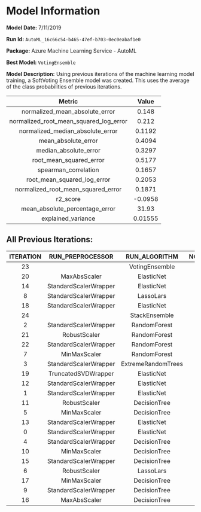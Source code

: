 # Model Information

**Model Date:** 7/11/2019

**Run Id:** `AutoML_16c66c54-b465-47ef-b703-0ec0eabaf1e0`

**Package:** Azure Machine Learning Service - AutoML

**Best Model:** `VotingEnsemble`

**Model Description:** Using previous iterations of the machine learning model training, a SoftVoting Ensemble model was created. This uses the average of the class probabilities of previous iterations.

| Metric                                 | Value   |
|:--------------------------------------:|:-------:|
| normalized_mean_absolute_error         | 0.148   |
| normalized_root_mean_squared_log_error | 0.212   |
| normalized_median_absolute_error       | 0.1192  |
| mean_absolute_error                    | 0.4094  |
| median_absolute_error                  | 0.3297  |
| root_mean_squared_error                | 0.5177  |
| spearman_correlation                   | 0.1657  |
| root_mean_squared_log_error            | 0.2053  |
| normalized_root_mean_squared_error     | 0.1871  |
| r2_score                               | -0.0958 |
| mean_absolute_percentage_error         | 31.93   |
| explained_variance                     | 0.01555 |

## All Previous Iterations:

| ITERATION | RUN_PREPROCESSOR      | RUN_ALGORITHM      | NORMALIZED_MEAN_ABSOLUTE_ERROR |
|:---------:|:---------------------:|:------------------:|:------------------------------:|
| 23        |                       | VotingEnsemble     | 0.147959247                    |
| 20        | MaxAbsScaler          | ElasticNet         | 0.158748684                    |
| 14        | StandardScalerWrapper | ElasticNet         | 0.159217401                    |
| 8         | StandardScalerWrapper | LassoLars          | 0.159246676                    |
| 18        | StandardScalerWrapper | ElasticNet         | 0.159246676                    |
| 24        |                       | StackEnsemble      | 0.161323162                    |
| 2         | StandardScalerWrapper | RandomForest       | 0.168574008                    |
| 21        | RobustScaler          | RandomForest       | 0.168981097                    |
| 22        | StandardScalerWrapper | RandomForest       | 0.169930561                    |
| 7         | MinMaxScaler          | RandomForest       | 0.182787316                    |
| 3         | StandardScalerWrapper | ExtremeRandomTrees | 0.189436995                    |
| 19        | TruncatedSVDWrapper   | ElasticNet         | 0.205071315                    |
| 12        | StandardScalerWrapper | ElasticNet         | 0.207441513                    |
| 1         | StandardScalerWrapper | ElasticNet         | 0.208125798                    |
| 11        | RobustScaler          | DecisionTree       | 0.209585427                    |
| 5         | MinMaxScaler          | DecisionTree       | 0.210622764                    |
| 13        | StandardScalerWrapper | ElasticNet         | 0.213650879                    |
| 0         | StandardScalerWrapper | ElasticNet         | 0.216105211                    |
| 4         | StandardScalerWrapper | DecisionTree       | 0.226021373                    |
| 10        | MinMaxScaler          | DecisionTree       | 0.226357514                    |
| 15        | StandardScalerWrapper | DecisionTree       | 0.228623752                    |
| 6         | RobustScaler          | LassoLars          | 0.231107756                    |
| 17        | MinMaxScaler          | DecisionTree       | 0.233831721                    |
| 9         | StandardScalerWrapper | DecisionTree       | 0.248281346                    |
| 16        | MaxAbsScaler          | DecisionTree       | 0.259931808                    |
